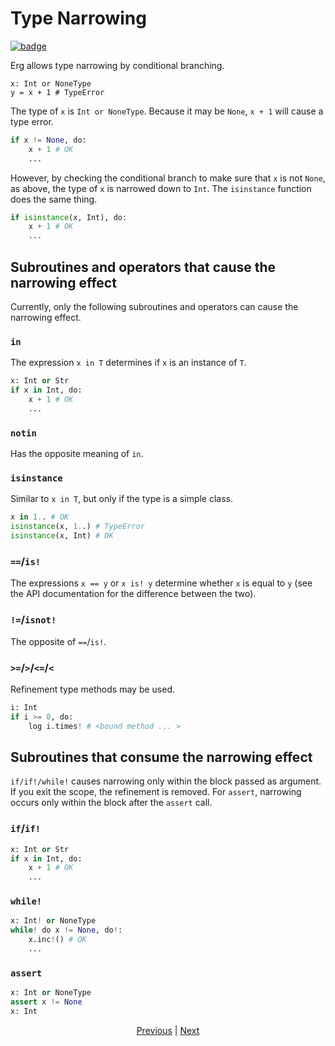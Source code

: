 # Type Narrowing

[![badge](https://img.shields.io/endpoint.svg?url=https%3A%2F%2Fgezf7g7pd5.execute-api.ap-northeast-1.amazonaws.com%2Fdefault%2Fsource_up_to_date%3Fowner%3Derg-lang%26repos%3Derg%26ref%3Dmain%26path%3Ddoc/EN/syntax/17_narrowing.md%26commit_hash%3Db80234b0663f57388f022b86f7c94a85b6250e9a)](https://gezf7g7pd5.execute-api.ap-northeast-1.amazonaws.com/default/source_up_to_date?owner=erg-lang&repos=erg&ref=main&path=doc/EN/syntax/17_narrowing.md&commit_hash=b80234b0663f57388f022b86f7c94a85b6250e9a)

Erg allows type narrowing by conditional branching.

```python,compile_fail
x: Int or NoneType
y = x + 1 # TypeError
```

The type of `x` is `Int or NoneType`. Because it may be `None`, ``x + 1`` will cause a type error.

```python
if x != None, do:
    x + 1 # OK
    ...
```

However, by checking the conditional branch to make sure that `x` is not `None`, as above, the type of `x` is narrowed down to `Int`.
The `isinstance` function does the same thing.

```python
if isinstance(x, Int), do:
    x + 1 # OK
    ...
```

## Subroutines and operators that cause the narrowing effect

Currently, only the following subroutines and operators can cause the narrowing effect.

### `in`

The expression `x in T` determines if `x` is an instance of `T`.

```python
x: Int or Str
if x in Int, do:
    x + 1 # OK
    ...
```

### `notin`

Has the opposite meaning of `in`.

### `isinstance`

Similar to `x in T`, but only if the type is a simple class.

```python
x in 1.. # OK
isinstance(x, 1..) # TypeError
isinstance(x, Int) # OK
```

### `==`/`is!`

The expressions `x == y` or `x is! y` determine whether `x` is equal to `y` (see the API documentation for the difference between the two).

### `!=`/`isnot!`

The opposite of `==`/`is!`.

### `>=`/`>`/`<=`/`<`

Refinement type methods may be used.

```python
i: Int
if i >= 0, do:
    log i.times! # <bound method ... >
```

## Subroutines that consume the narrowing effect

`if/if!/while!` causes narrowing only within the block passed as argument.
If you exit the scope, the refinement is removed.
For `assert`, narrowing occurs only within the block after the `assert` call.

### `if`/`if!`

```python
x: Int or Str
if x in Int, do:
    x + 1 # OK
    ...
```

### `while!`

```python
x: Int! or NoneType
while! do x != None, do!:
    x.inc!() # OK
    ...
```

### `assert`

```python
x: Int or NoneType
assert x != None
x: Int
```

<p align='center'>
    <a href='./16_type.md'>Previous</a> | <a href='./18_iterator.md'>Next</a>
</p>
